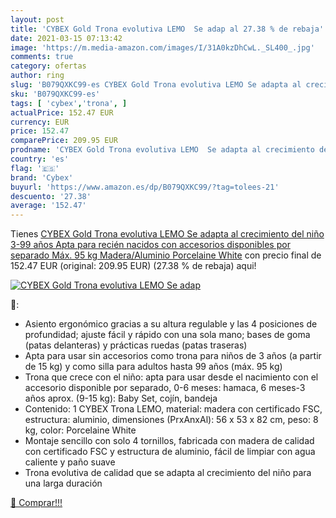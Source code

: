```yaml
---
layout: post
title: 'CYBEX Gold Trona evolutiva LEMO  Se adap al 27.38 % de rebaja'
date: 2021-03-15 07:13:42
image: 'https://m.media-amazon.com/images/I/31A0kzDhCwL._SL400_.jpg'
comments: true
category: ofertas
author: ring
slug: 'B079QXKC99-es CYBEX Gold Trona evolutiva LEMO Se adapta al crecimiento...'
sku: 'B079QXKC99-es'
tags: [ 'cybex','trona', ]
actualPrice: 152.47 EUR
currency: EUR
price: 152.47
comparePrice: 209.95 EUR
prodname: 'CYBEX Gold Trona evolutiva LEMO  Se adapta al crecimiento del niño  3-99 años  Apta para recién nacidos con accesorios disponibles por separado  Máx. 95 kg  Madera/Aluminio  Porcelaine White'
country: 'es'
flag: '🇪🇸'
brand: 'Cybex'
buyurl: 'https://www.amazon.es/dp/B079QXKC99/?tag=tolees-21'
descuento: '27.38'
average: '152.47'
---
```


Tienes [CYBEX Gold Trona evolutiva LEMO  Se adapta al crecimiento del niño  3-99 años  Apta para recién nacidos con accesorios disponibles por separado  Máx. 95 kg  Madera/Aluminio  Porcelaine White](https://www.amazon.es/dp/B079QXKC99/?tag=tolees-21) con precio final de  152.47 EUR (original: 209.95 EUR) (27.38 %  de rebaja) aqui!

[![CYBEX Gold Trona evolutiva LEMO  Se adap](https://m.media-amazon.com/images/I/31A0kzDhCwL._SL400_.jpg)](https://www.amazon.es/dp/B079QXKC99/?tag=tolees-21)

🔎:

- Asiento ergonómico gracias a su altura regulable y las 4 posiciones de profundidad; ajuste fácil y rápido con una sola mano; bases de goma (patas delanteras) y prácticas ruedas (patas traseras)
- Apta para usar sin accesorios como trona para niños de 3 años (a partir de 15 kg) y como silla para adultos hasta 99 años (máx. 95 kg)
- Trona que crece con el niño: apta para usar desde el nacimiento con el accesorio disponible por separado, 0-6 meses: hamaca, 6 meses-3 años aprox. (9-15 kg): Baby Set, cojín, bandeja
- Contenido: 1 CYBEX Trona LEMO, material: madera con certificado FSC, estructura: aluminio, dimensiones (PrxAnxAl): 56 x 53 x 82 cm, peso: 8 kg, color: Porcelaine White
- Montaje sencillo con solo 4 tornillos, fabricada con madera de calidad con certificado FSC y estructura de aluminio, fácil de limpiar con agua caliente y paño suave
- Trona evolutiva de calidad que se adapta al crecimiento del niño para una larga duración

[🛒 Comprar!!!](https://www.amazon.es/dp/B079QXKC99/?tag=tolees-21)
